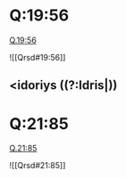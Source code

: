
# Q:19:56

[Q.19:56](https://quran.com/19:56/tafsirs/ar-tafsir-al-tabari)

![[Qrsd#19:56]]

## <idoriys ((?:Idris|))

# Q:21:85

[Q.21:85](https://quran.com/21:85/tafsirs/ar-tafsir-al-tabari)

![[Qrsd#21:85]]
